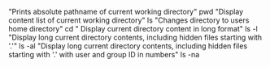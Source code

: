 "Prints absolute pathname of current working directory"
pwd
"Display content list of current working directory"
ls
"Changes directory to users home directory"
cd
" Display current directory content in long format"
ls -l
"Display long current directory contents, including hidden files starting with '.'"
ls -al
"Display long current directory contents, including hidden files starting with '.' with user and group ID in numbers"
ls -na
